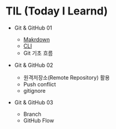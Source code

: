 # TIL (Today I Learnd)


* Git & GitHub 01
    * [Makrdown](https://github.com/m8nsk8m/TIL/blob/master/markdown.md)
    * [CLI](https://github.com/m8nsk8m/TIL/commit/4262a54fca657490eaedc1331b636b8f4dce2e34)
    * Git 기초 흐름


* Git & GitHub 02
    * 원격저장소(Remote Repository) 활용
    * Push conflict
    * gitignore

* Git & GitHub 03
    * Branch
    * GitHub Flow


